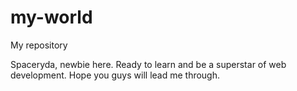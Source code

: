 # my-world
My repository

Spaceryda, newbie here. 
Ready to learn and be a superstar of web development.
Hope you guys will lead me through.
